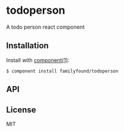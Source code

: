 
# todoperson

  A todo person react component

## Installation

  Install with [component(1)](http://component.io):

    $ component install familyfound/todoperson

## API



## License

  MIT

